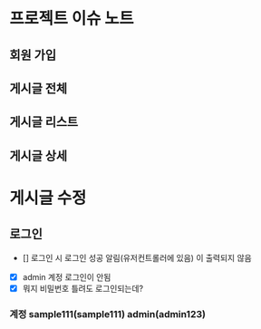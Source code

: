 # 프로젝트 이슈 노트
## 회원 가입


## 게시글 전체


## 게시글 리스트


## 게시글 상세


# 게시글 수정

## 로그인
* [] 로그인 시 로그인 성공 알림(유저컨트롤러에 있음) 이 출력되지 않음
* [x] admin 계정 로그인이 안됨
* [x] 뭐지 비밀번호 틀려도 로그인되는데?

### 계정  sample111(sample111) admin(admin123)
